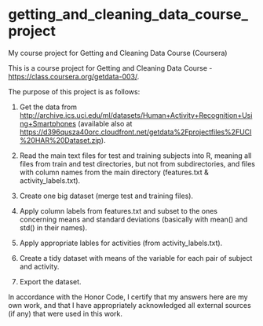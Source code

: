 getting_and_cleaning_data_course_project
========================================

My course project for Getting and Cleaning Data Course (Coursera)

This is a course project for Getting and Cleaning Data Course - https://class.coursera.org/getdata-003/.

The purpose of this project is as follows:

1. Get the data from http://archive.ics.uci.edu/ml/datasets/Human+Activity+Recognition+Using+Smartphones 
(available also at https://d396qusza40orc.cloudfront.net/getdata%2Fprojectfiles%2FUCI%20HAR%20Dataset.zip).

2. Read the main text files for test and training subjects into R, meaning all files from train and test directories,
but not from subdirectories, and files with column names from the main directory (features.txt & activity_labels.txt).

3. Create one big dataset (merge test and training files).

4. Apply column labels from features.txt and subset to the ones concerning means and standard deviations
(basically with mean() and std() in their names).

5. Apply appropriate lables for activities (from activity_labels.txt).

6. Create a tidy dataset with means of the variable for each pair of subject and activity. 

7. Export the dataset.

In accordance with the Honor Code, I certify that my answers here are my own work, 
and that I have appropriately acknowledged all external sources (if any) that were used in this work.

